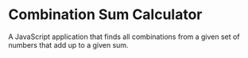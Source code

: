 # Combination Sum Calculator

A JavaScript application that finds all combinations from a given set of numbers that add up to a given sum.
